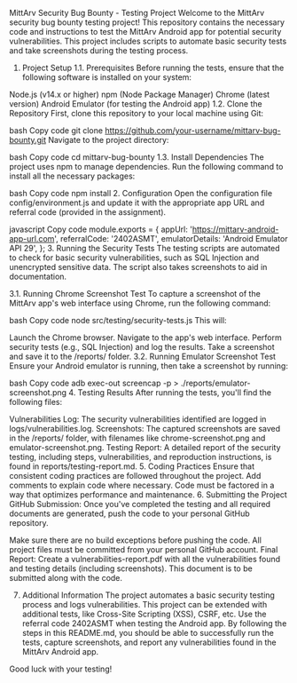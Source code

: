 MittArv Security Bug Bounty - Testing Project
Welcome to the MittArv security bug bounty testing project! This repository contains the necessary code and instructions to test the MittArv Android app for potential security vulnerabilities. This project includes scripts to automate basic security tests and take screenshots during the testing process.

1. Project Setup
1.1. Prerequisites
Before running the tests, ensure that the following software is installed on your system:

Node.js (v14.x or higher)
npm (Node Package Manager)
Chrome (latest version)
Android Emulator (for testing the Android app)
1.2. Clone the Repository
First, clone this repository to your local machine using Git:

bash
Copy code
git clone https://github.com/your-username/mittarv-bug-bounty.git
Navigate to the project directory:

bash
Copy code
cd mittarv-bug-bounty
1.3. Install Dependencies
The project uses npm to manage dependencies. Run the following command to install all the necessary packages:

bash
Copy code
npm install
2. Configuration
Open the configuration file config/environment.js and update it with the appropriate app URL and referral code (provided in the assignment).

javascript
Copy code
module.exports = {
  appUrl: 'https://mittarv-android-app-url.com',
  referralCode: '2402ASMT',
  emulatorDetails: 'Android Emulator API 29',
};
3. Running the Security Tests
The testing scripts are automated to check for basic security vulnerabilities, such as SQL Injection and unencrypted sensitive data. The script also takes screenshots to aid in documentation.

3.1. Running Chrome Screenshot Test
To capture a screenshot of the MittArv app's web interface using Chrome, run the following command:

bash
Copy code
node src/testing/security-tests.js
This will:

Launch the Chrome browser.
Navigate to the app's web interface.
Perform security tests (e.g., SQL Injection) and log the results.
Take a screenshot and save it to the /reports/ folder.
3.2. Running Emulator Screenshot Test
Ensure your Android emulator is running, then take a screenshot by running:

bash
Copy code
adb exec-out screencap -p > ./reports/emulator-screenshot.png
4. Testing Results
After running the tests, you'll find the following files:

Vulnerabilities Log: The security vulnerabilities identified are logged in logs/vulnerabilities.log.
Screenshots: The captured screenshots are saved in the /reports/ folder, with filenames like chrome-screenshot.png and emulator-screenshot.png.
Testing Report: A detailed report of the security testing, including steps, vulnerabilities, and reproduction instructions, is found in reports/testing-report.md.
5. Coding Practices
Ensure that consistent coding practices are followed throughout the project.
Add comments to explain code where necessary.
Code must be factored in a way that optimizes performance and maintenance.
6. Submitting the Project
GitHub Submission: Once you've completed the testing and all required documents are generated, push the code to your personal GitHub repository.

Make sure there are no build exceptions before pushing the code.
All project files must be committed from your personal GitHub account.
Final Report: Create a vulnerabilities-report.pdf with all the vulnerabilities found and testing details (including screenshots). This document is to be submitted along with the code.

7. Additional Information
The project automates a basic security testing process and logs vulnerabilities.
This project can be extended with additional tests, like Cross-Site Scripting (XSS), CSRF, etc.
Use the referral code 2402ASMT when testing the Android app.
By following the steps in this README.md, you should be able to successfully run the tests, capture screenshots, and report any vulnerabilities found in the MittArv Android app.

Good luck with your testing!